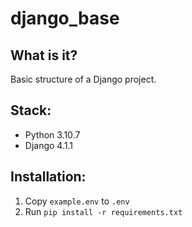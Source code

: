 # django_base

## What is it?
Basic structure of a Django project.

## Stack:
- Python 3.10.7
- Django 4.1.1

## Installation:
1. Copy `example.env` to `.env`
2. Run `pip install -r requirements.txt`
